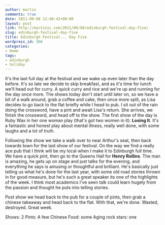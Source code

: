 ```yaml
---
author: martin
comments: true
date: 2011-09-08 12:40:42+00:00
layout: post
link: http://martinjc.com/2011/09/08/edinburgh-festival-day-five/
slug: edinburgh-festival-day-five
title: Edinburgh Festival... Day Five
wordpress_id: 366
categories:
- Home
tags:
- edinburgh
- holiday
---
```


It's the last full day at the festival and we wake up even later than the day before. It's so late we decide to skip breakfast, and as it's time for lunch we'll head out for curry. A quick curry and rice and we're up and running for the day once more. The shows today don't start until later on, so we have a bit of a walk around, grab a coffee and cake, then once more split, as Lisa decides to go back to the flat briefly while I head to pub. I sit out of the rain doing the crossword, have a pint and await Lisa's return. She arrives, we finish the crossword, and head off to the show. The first show of the day is Ruby Wax in her one woman play (that's got two women in it): **Losing It**. It's a fantastic and honest play about mental illness, really well done, with some laughs and a lot of truth.

Following the show we take a walk over to near Arthur's seat, then back towards town for the last show of our festival. On the way we find a really ace pub that I think will be my local when I make it to Edinburgh full time. We have a quick pint, then go to the Queens Hall for **Henry Rollins**. The man is amazing, he gets up on stage and just talks for the evening, and everything he says is amusing or thoughtful and brilliant. He's basically just telling us what he's done for the last year, with some old road stories thrown in for good measure, but he's such a great speaker its one of the highlights of the week. I think most academics I've seen talk could learn hugely from the passion and thought he puts into telling stories.

Post show we head back to the pub for a couple of pints, then grab a chinese takeaway and head back to the flat. With that, we're done. Wasted, destroyed. Great week.

Shows: 2
Pints: A few
Chinese Food: some
Aging rock stars: one
